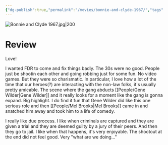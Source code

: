 ```yaml
---
{"dg-publish":true,"permalink":"/movies/bonnie-and-clyde-1967/","tags":["movies"],"created":"2024-06-14","updated":"2025-03-13"}
---
```



![Bonnie and Clyde 1967.jpg|200](/img/user/Attachments/Bonnie%20and%20Clyde%201967.jpg)

# Review

Love!

I wanted FDR to come and fix things badly. The 30s were no good. People just be shootin each other and going robbing just for some fun. No video games. But they were so charismatic. In particular, I love how a lot of the time that our heroes(?) are interacting with the non-law folks, it's usually pretty amicable. The scene where the gang abducts [[People/Gene Wilder\|Gene Wilder]] and it really looks for a moment like the gang is gonna expand. Big highlight. I do find it fun that Gene Wilder did like this one serious role and then [[People/Mel Brooks\|Mel Brooks]] came in and snatched him away and took him to a life of comedy.

I really like due process. I like when criminals are captured and they are given a trial and they are deemed guilty by a jury of their peers. And then they go to jail. I like when that happens, it's very enjoyable. The shootout at the end did not feel good. Very "what are we doing..."
